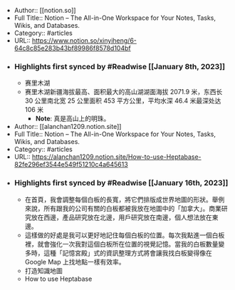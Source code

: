- Author:: [[notion.so]]
- Full Title:: Notion – The All-in-One Workspace for Your Notes, Tasks, Wikis, and Databases.
- Category:: #articles
- URL:: https://www.notion.so/xinyiheng/6-64c8c85e283b43bf89986f8578d104bf
- ### Highlights first synced by #Readwise [[January 8th, 2023]]
    - 赛里木湖
    - 赛里木湖新疆海拔最高、面积最大的高山湖湖面海拔 2071.9 米，东西长 30 公里南北宽 25 公里面积 453 平方公里，平均水深 46.4 米最深处达 106 米
        - **Note**: 真是高山上的明珠。
- Author:: [[alanchan1209.notion.site]]
- Full Title:: Notion – The All-in-One Workspace for Your Notes, Tasks, Wikis, and Databases.
- Category:: #articles
- URL:: https://alanchan1209.notion.site/How-to-use-Heptabase-82fe296ef3544e549f51210c4a645613
- ### Highlights first synced by #Readwise [[January 16th, 2023]]
    - 在首頁，我會調整每個白板的長寬，將它們排版成世界地圖的形狀。舉例來說，所有跟我的公司有關的白板都被我放在地圖中的「加拿大」。商業研究放在西邊，產品研究放在北邊，用戶研究放在南邊，個人想法放在東邊。
    - 這樣做的好處是我可以更好地記住每個白板的位置。每次我點進一個白板裡，就會強化一次我對這個白板所在位置的視覺記憶。當我的白板數量變多時，這種「記憶宮殿」式的資訊整理方式將會讓我找白板變得像在 Google Map 上找地點一樣有效率。
    - 打造知識地圖
    - How to use Heptabase

